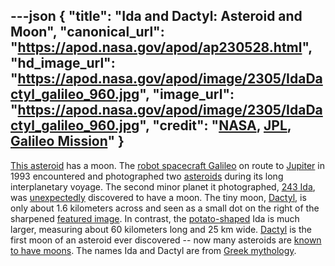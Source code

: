---json
{
  "title": "Ida and Dactyl: Asteroid and Moon",
  "canonical_url": "https://apod.nasa.gov/apod/ap230528.html",
  "hd_image_url": "https://apod.nasa.gov/apod/image/2305/IdaDactyl_galileo_960.jpg",
  "image_url": "https://apod.nasa.gov/apod/image/2305/IdaDactyl_galileo_960.jpg",
  "credit": "[NASA](https://www.nasa.gov/), [JPL](https://www.jpl.nasa.gov/), [Galileo Mission](https://solarsystem.nasa.gov/missions/galileo/overview/)"
}
---

[This asteroid](https://photojournal.jpl.nasa.gov/catalog/PIA00333) has a moon. The [robot spacecraft Galileo](https://solarsystem.nasa.gov/missions/galileo/overview/#otp_quick_facts) on route to [Jupiter](https://solarsystem.nasa.gov/planets/jupiter/in-depth/) in 1993 encountered and photographed two [asteroids](https://solarsystem.nasa.gov/asteroids-comets-and-meteors/overview/) during its long interplanetary voyage. The second minor planet it photographed, [243 Ida](https://solarsystem.nasa.gov/asteroids-comets-and-meteors/asteroids/243-ida/in-depth/), was [unexpectedly](https://i.imgflip.com/eyvnj.jpg) discovered to have a moon. The tiny moon, [Dactyl](https://en.wikipedia.org/wiki/Dactyl_(moon)), is only about 1.6 kilometers across and seen as a small dot on the right of the sharpened [featured image](https://photojournal.jpl.nasa.gov/catalog/PIA00069). In contrast, the [potato-shaped](https://apod.nasa.gov/apod/ap200401.html) Ida is much larger, measuring about 60 kilometers long and 25 km wide. [Dactyl](https://en.wikipedia.org/wiki/Dactyl_(moon)) is the first moon of an asteroid ever discovered -- now many asteroids are [known to have moons](https://apod.nasa.gov/apod/ap220927.html). The names Ida and Dactyl are from [Greek mythology](https://en.wikipedia.org/wiki/Greek_mythology).
